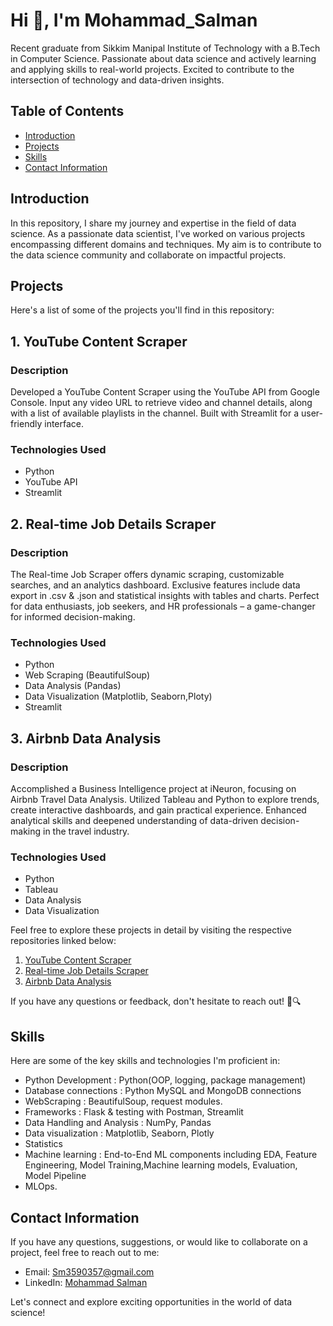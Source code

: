 
# Hi 👋, I'm Mohammad_Salman


Recent graduate from Sikkim Manipal Institute of Technology with a B.Tech in Computer Science. Passionate about data science and actively learning and applying skills to real-world projects. Excited to contribute to the intersection of technology and data-driven insights.

## Table of Contents

- [Introduction](#introduction)
- [Projects](#projects)
- [Skills](#skills)
- [Contact Information](#contact-information)

## Introduction

In this repository, I share my journey and expertise in the field of data science. As a passionate data scientist, I've worked on various projects encompassing different domains and techniques. My aim is to contribute to the data science community and collaborate on impactful projects.

## Projects

Here's a list of some of the projects you'll find in this repository:


## 1. YouTube Content Scraper

### Description
Developed a YouTube Content Scraper using the YouTube API from Google Console. Input any video URL to retrieve video and channel details, along with a list of available playlists in the channel. Built with Streamlit for a user-friendly interface.

### Technologies Used
- Python
- YouTube API
- Streamlit

## 2. Real-time Job Details Scraper

### Description
The Real-time Job Scraper offers dynamic scraping, customizable searches, and an analytics dashboard. Exclusive features include data export in .csv & .json and statistical insights with tables and charts. Perfect for data enthusiasts, job seekers, and HR professionals – a game-changer for informed decision-making.

### Technologies Used
- Python
- Web Scraping (BeautifulSoup)
- Data Analysis (Pandas)
- Data Visualization (Matplotlib, Seaborn,Ploty)
- Streamlit

## 3. Airbnb Data Analysis

### Description
Accomplished a Business Intelligence project at iNeuron, focusing on Airbnb Travel Data Analysis. Utilized Tableau and Python to explore trends, create interactive dashboards, and gain practical experience. Enhanced analytical skills and deepened understanding of data-driven decision-making in the travel industry.

### Technologies Used
- Python
- Tableau
- Data Analysis
- Data Visualization

Feel free to explore these projects in detail by visiting the respective repositories linked below:

1. [YouTube Content Scraper](#)
2. [Real-time Job Details Scraper](#)
3. [Airbnb Data Analysis](#)

If you have any questions or feedback, don't hesitate to reach out! 🚀🔍
## Skills

Here are some of the key skills and technologies I'm proficient in:

- Python Development :
Python(OOP, logging, package management)
- Database connections :
Python MySQL and MongoDB connections
- WebScraping :
BeautifulSoup, request modules.
- Frameworks :
Flask & testing with Postman, Streamlit
- Data Handling and Analysis :
NumPy, Pandas
- Data visualization :
Matplotlib, Seaborn, Plotly
- Statistics 
- Machine learning :
End-to-End ML components including EDA, Feature
Engineering, Model Training,Machine learning models, Evaluation, Model Pipeline
- MLOps.

## Contact Information

If you have any questions, suggestions, or would like to collaborate on a project, feel free to reach out to me:

- Email: [Sm3590357@gmail.com](mailto:Sm3590357@gmail.com)
- LinkedIn: [Mohammad Salman](https://www.linkedin.com/in/mohammad-salman-a633b9238/)


Let's connect and explore exciting opportunities in the world of data science!


